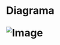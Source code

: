 <h1> Diagrama
  
![Image](https://github.com/user-attachments/assets/56083f98-954f-42aa-894a-ce1e1523d15f)
